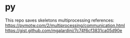 # py
This repo saves skeletons
multiprocessing references:
https://pymotw.com/2/multiprocessing/communication.html
https://gist.github.com/mgalardini/7c74f6cf3831ca05d90e
